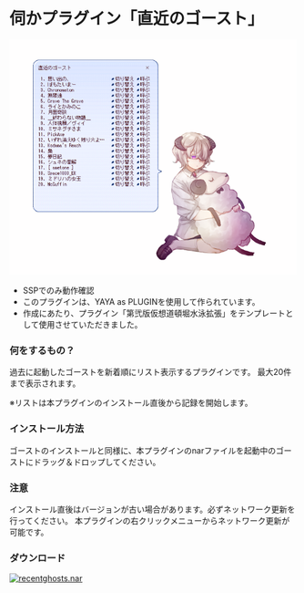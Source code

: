 # 伺かプラグイン「直近のゴースト」

![thumbnail](https://github.com/apxxxxxxe/recentghosts/blob/images/image.png?raw=true)

- SSPでのみ動作確認
- このプラグインは、YAYA as PLUGINを使用して作られています。
- 作成にあたり、プラグイン「第弐版仮想道頓堀水泳拡張」をテンプレートとして使用させていただきました。

### 何をするもの？
過去に起動したゴーストを新着順にリスト表示するプラグインです。
最大20件まで表示されます。

※リストは本プラグインのインストール直後から記録を開始します。

### インストール方法
ゴーストのインストールと同様に、本プラグインのnarファイルを起動中のゴーストにドラッグ＆ドロップしてください。

### 注意
インストール直後はバージョンが古い場合があります。必ずネットワーク更新を行ってください。
本プラグインの右クリックメニューからネットワーク更新が可能です。

### ダウンロード
[![recentghosts.nar](https://img.shields.io/github/v/release/apxxxxxxe/recentghosts?color=%23535178&label=recentghosts.nar&logo=github)](https://github.com/apxxxxxxe/recentghosts/releases/latest/download/recentghosts.nar)
